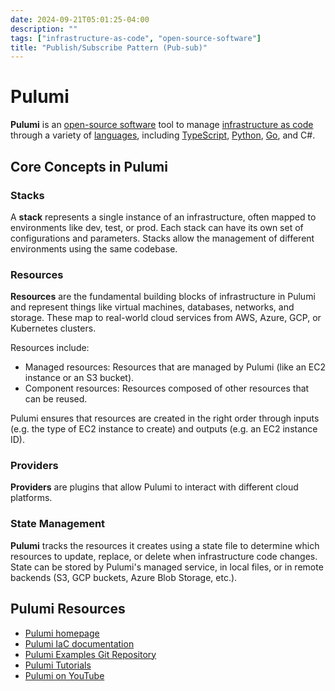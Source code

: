 ```yaml
---
date: 2024-09-21T05:01:25-04:00
description: ""
tags: ["infrastructure-as-code", "open-source-software"]
title: "Publish/Subscribe Pattern (Pub-sub)"
---
```


# Pulumi

**Pulumi** is an [open-source software](open-source.md) tool to manage [infrastructure as code](infrastructure-as-code.md) through a variety of [languages](computer-languages.md), including [TypeScript](typescript.md), [Python](python.md), [Go](golang.md), and C#.

## Core Concepts in Pulumi

### Stacks

A **stack** represents a single instance of an infrastructure, often mapped to environments like dev, test, or prod. Each stack can have its own set of configurations and parameters. Stacks allow the management of different environments using the same codebase.

### Resources

**Resources** are the fundamental building blocks of infrastructure in Pulumi and represent things like virtual machines, databases, networks, and storage. These map to real-world cloud services from AWS, Azure, GCP, or Kubernetes clusters.

Resources include:

* Managed resources: Resources that are managed by Pulumi (like an EC2 instance or an S3 bucket).
* Component resources: Resources composed of other resources that can be reused.

Pulumi ensures that resources are created in the right order through inputs (e.g. the type of EC2 instance to create) and outputs (e.g. an EC2 instance ID).

### Providers

**Providers** are plugins that allow Pulumi to interact with different cloud platforms.

### State Management

**Pulumi** tracks the resources it creates using a state file to determine which resources to update, replace, or delete when infrastructure code changes. State can be stored by Pulumi's managed service, in local files, or in remote backends (S3, GCP buckets, Azure Blob Storage, etc.).

## Pulumi Resources

* [Pulumi homepage](https://www.pulumi.com/)
* [Pulumi IaC documentation](https://www.pulumi.com/docs/iac/get-started/)
* [Pulumi Examples Git Repository](https://github.com/pulumi/examples)
* [Pulumi Tutorials](https://www.pulumi.com/tutorials/)
* [Pulumi on YouTube](https://www.youtube.com/c/PulumiTV)
